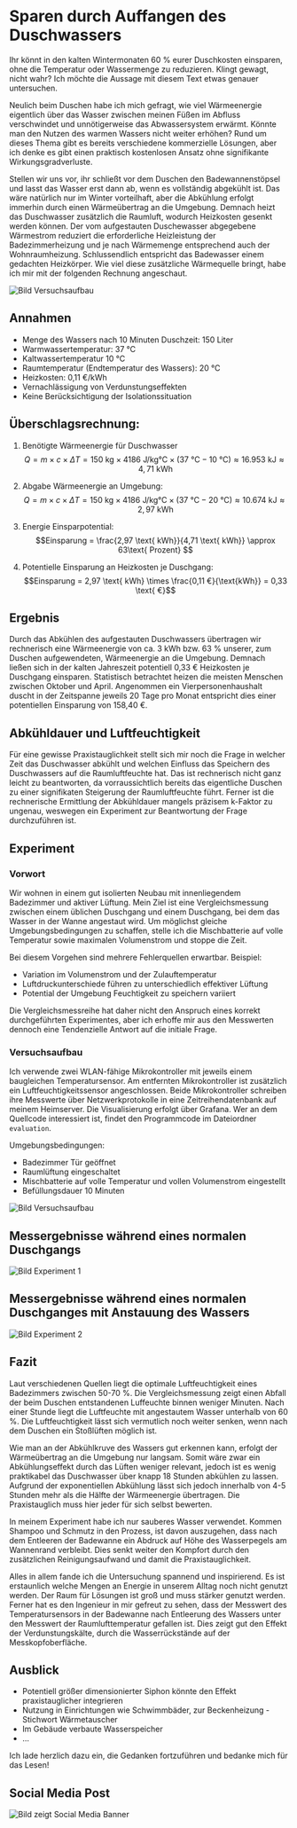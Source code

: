 # Sparen durch Auffangen des Duschwassers

Ihr könnt in den kalten Wintermonaten 60 % eurer Duschkosten einsparen, ohne die Temperatur oder Wassermenge zu reduzieren. Klingt gewagt, nicht wahr? Ich möchte die Aussage mit diesem Text etwas genauer untersuchen.

Neulich beim Duschen habe ich mich gefragt, wie viel Wärmeenergie eigentlich über das Wasser zwischen meinen Füßen im Abfluss verschwindet und unnötigerweise das Abwassersystem erwärmt. Könnte man den Nutzen des warmen Wassers nicht weiter erhöhen? Rund um dieses Thema gibt es bereits verschiedene kommerzielle Lösungen, aber ich denke es gibt einen praktisch kostenlosen Ansatz ohne signifikante Wirkungsgradverluste.

Stellen wir uns vor, ihr schließt vor dem Duschen den Badewannenstöpsel und lasst das Wasser erst dann ab, wenn es vollständig abgekühlt ist. Das wäre natürlich nur im Winter vorteilhaft, aber die Abkühlung erfolgt immerhin durch einen Wärmeübertrag an die Umgebung. Demnach heizt das Duschwasser zusätzlich die Raumluft, wodurch Heizkosten gesenkt werden können. Der vom aufgestauten Duschewasser abgegebene Wärmestrom reduziert die erforderliche Heizleistung der Badezimmerheizung und je nach Wärmemenge entsprechend auch der Wohnraumheizung. Schlussendlich entspricht das Badewasser einem gedachten Heizkörper. Wie viel diese zusätzliche Wärmequelle bringt, habe ich mir mit der folgenden Rechnung angeschaut.

![Bild Versuchsaufbau](readme/systemgrenzen.jpg)

## Annahmen

- Menge des Wassers nach 10 Minuten Duschzeit: 150 Liter
- Warmwassertemperatur: 37 °C
- Kaltwassertemperatur 10 °C
- Raumtemperatur (Endtemperatur des Wassers): 20 °C
- Heizkosten: 0,11 €/kWh
- Vernachlässigung von Verdunstungseffekten
- Keine Berücksichtigung der Isolationssituation

## Überschlagsrechnung:

1. Benötigte Wärmeenergie für Duschwasser
   $$Q = m \times c \times ΔT = 150 \text{ kg} \times 4186 \text{ J/kg°C} \times (37\text{ °C} - 10\text{ °C}) \approx 16.953 \text{ kJ} \approx 4,71 \text{ kWh}$$

1. Abgabe Wärmeenergie an Umgebung:
   $$Q = m \times c \times ΔT = 150 \text{ kg} \times 4186 \text{ J/kg°C} \times (37\text{ °C} - 20\text{ °C}) \approx 10.674 \text{ kJ} \approx 2,97 \text{ kWh}$$

1. Energie Einsparpotential:
   $$Einsparung = \frac{2,97 \text{ kWh}}{4,71 \text{ kWh}} \approx 63\text{ Prozent} $$

1. Potentielle Einsparung an Heizkosten je Duschgang:
   $$Einsparung = 2,97 \text{ kWh} \times \frac{0,11 €}{\text{kWh}} = 0,33 \text{ €}$$

## Ergebnis

Durch das Abkühlen des aufgestauten Duschwassers übertragen wir rechnerisch eine Wärmeenergie von ca. 3 kWh bzw. 63 % unserer, zum Duschen aufgewendeten, Wärmeenergie an die Umgebung. Demnach ließen sich in der kalten Jahreszeit potentiell 0,33 € Heizkosten je Duschgang einsparen. Statistisch betrachtet heizen die meisten Menschen zwischen Oktober und April. Angenommen ein Vierpersonenhaushalt duscht in der Zeitspanne jeweils 20 Tage pro Monat entspricht dies einer potentiellen Einsparung von 158,40 €.

## Abkühldauer und Luftfeuchtigkeit

Für eine gewisse Praxistauglichkeit stellt sich mir noch die Frage in welcher Zeit das Duschwasser abkühlt und welchen Einfluss das Speichern des Duschwassers auf die Raumluftfeuchte hat. Das ist rechnerisch nicht ganz leicht zu beantworten, da vorraussichtlich bereits das eigentliche Duschen zu einer signifikaten Steigerung der Raumluftfeuchte führt. Ferner ist die rechnerische Ermittlung der Abkühldauer mangels präzisem k-Faktor zu ungenau, weswegen ein Experiment zur Beantwortung der Frage durchzuführen ist.

## Experiment

### Vorwort

Wir wohnen in einem gut isolierten Neubau mit innenliegendem Badezimmer und aktiver Lüftung. Mein Ziel ist eine Vergleichsmessung zwischen einem üblichen Duschgang und einem Duschgang, bei dem das Wasser in der Wanne angestaut wird. Um möglichst gleiche Umgebungsbedingungen zu schaffen, stelle ich die Mischbatterie auf volle Temperatur sowie maximalen Volumenstrom und stoppe die Zeit.

Bei diesem Vorgehen sind mehrere Fehlerquellen erwartbar. Beispiel:

- Variation im Volumenstrom und der Zulauftemperatur
- Luftdruckunterschiede führen zu unterschiedlich effektiver Lüftung
- Potential der Umgebung Feuchtigkeit zu speichern variiert

Die Vergleichsmessreihe hat daher nicht den Anspruch eines korrekt durchgeführten Experimentes, aber ich erhoffe mir aus den Messwerten dennoch eine Tendenzielle Antwort auf die initiale Frage.

### Versuchsaufbau

Ich verwende zwei WLAN-fähige Mikrokontroller mit jeweils einem baugleichen Temperatursensor. Am entfernten Mikrokontroller ist zusätzlich ein Luftfeuchtigkeitssensor angeschlossen. Beide Mikrokontroller schreiben ihre Messwerte über Netzwerkprotokolle in eine Zeitreihendatenbank auf meinem Heimserver. Die Visualisierung erfolgt über Grafana. Wer an dem Quellcode interessiert ist, findet den Programmcode im Dateiordner `evaluation`.

Umgebungsbedingungen:

- Badezimmer Tür geöffnet
- Raumlüftung eingeschaltet
- Mischbatterie auf volle Temperatur und vollen Volumenstrom eingestellt
- Befüllungsdauer 10 Minuten

![Bild Versuchsaufbau](readme/versuchsaufbau.jpg)

## Messergebnisse während eines normalen Duschgangs

![Bild Experiment 1](readme/experiment_1.jpg)

## Messergebnisse während eines normalen Duschganges mit Anstauung des Wassers

![Bild Experiment 2](readme/experiment_2.jpg)

## Fazit

Laut verschiedenen Quellen liegt die optimale Luftfeuchtigkeit eines Badezimmers zwischen 50-70 %. Die Vergleichsmessung zeigt einen Abfall der beim Duschen entstandenen Luffeuchte binnen weniger Minuten. Nach einer Stunde liegt die Luftfeuchte mit angestautem Wasser unterhalb von 60 %. Die Luftfeuchtigkeit lässt sich vermutlich noch weiter senken, wenn nach dem Duschen ein Stoßlüften möglich ist.

Wie man an der Abkühlkruve des Wassers gut erkennen kann, erfolgt der Wärmeübertrag an die Umgebung nur langsam. Somit wäre zwar ein Abkühlungseffekt durch das Lüften weniger relevant, jedoch ist es wenig praktikabel das Duschwasser über knapp 18 Stunden abkühlen zu lassen. Aufgrund der exponentiellen Abkühlung lässt sich jedoch innerhalb von 4-5 Stunden mehr als die Hälfte der Wärmeenergie übertragen. Die Praxistauglich muss hier jeder für sich selbst bewerten.

In meinem Experiment habe ich nur sauberes Wasser verwendet. Kommen Shampoo und Schmutz in den Prozess, ist davon auszugehen, dass nach dem Entleeren der Badewanne ein Abdruck auf Höhe des Wasserpegels am Wannenrand verbleibt. Dies senkt weiter den Kompfort durch den zusätzlichen Reinigungsaufwand und damit die Praxistauglichkeit.

Alles in allem fande ich die Untersuchung spannend und inspirierend. Es ist erstaunlich welche Mengen an Energie in unserem Alltag noch nicht genutzt werden. Der Raum für Lösungen ist groß und muss stärker genutzt werden. Ferner hat es den Ingenieur in mir gefreut zu sehen, dass der Messwert des Temperatursensors in der Badewanne nach Entleerung des Wassers unter den Messwert der Raumlufttemperatur gefallen ist. Dies zeigt gut den Effekt der Verdunstungskälte, durch die Wasserrückstände auf der Messkopfoberfläche.

## Ausblick

- Potentiell größer dimensionierter Siphon könnte den Effekt praxistauglicher integrieren
- Nutzung in Einrichtungen wie Schwimmbäder, zur Beckenheizung - Stichwort Wärmetauscher
- Im Gebäude verbaute Wasserspeicher
- ...

Ich lade herzlich dazu ein, die Gedanken fortzuführen und bedanke mich für das Lesen!

## Social Media Post

![Bild zeigt Social Media Banner](readme/titelbild.webp)
